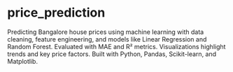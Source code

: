 # price_prediction
Predicting Bangalore house prices using machine learning with data cleaning, feature engineering, and models like Linear Regression and Random Forest. Evaluated with MAE and R² metrics. Visualizations highlight trends and key price factors. Built with Python, Pandas, Scikit-learn, and Matplotlib.
